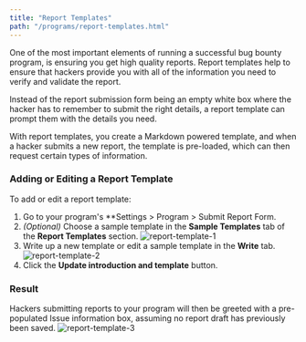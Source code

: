 ```yaml
---
title: "Report Templates"
path: "/programs/report-templates.html"
---
```


One of the most important elements of running a successful bug bounty program, is ensuring you get high quality reports. Report templates help to ensure that hackers provide you with all of the information you need to verify and validate the report. 

Instead of the report submission form being an empty white box where the hacker has to remember to submit the right details, a report template can prompt them with the details you need.

With report templates, you create a Markdown powered template, and when a hacker submits a new report, the template is pre-loaded, which can then request certain types of information. 

### Adding or Editing a Report Template
To add or edit a report template:
1. Go to your program's **Settings > Program > Submit Report Form.
2. *(Optional)* Choose a sample template in the **Sample Templates** tab of the **Report Templates** section. 
   ![report-template-1](https://github.com/Hacker0x01/docs.hackerone.com/blob/master/docs/programs/images/report-template-1.png?raw=true)
3. Write up a new template or edit a sample template in the **Write** tab.
   ![report-template-2](https://github.com/Hacker0x01/docs.hackerone.com/blob/master/docs/programs/images/report-template-2.png?raw=true)
3. Click the **Update introduction and template** button. 
  
### Result 
Hackers submitting reports to your program will then be greeted with a pre-populated Issue information box, assuming no report draft has previously been saved.
![report-template-3](https://github.com/Hacker0x01/docs.hackerone.com/blob/master/docs/programs/images/report-template-3.png?raw=true)
